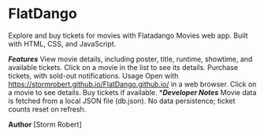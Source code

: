 # FlatDango
Explore and buy tickets for movies with Flatadango Movies web app. Built with HTML, CSS, and JavaScript.

***Features***
View movie details, including poster, title, runtime, showtime, and available tickets.
Click on a movie in the list to see its details.
Purchase tickets, with sold-out notifications.
Usage
Open with https://stormrobert.github.io/FlatDango.github.io/ in a web browser.
Click on a movie to see details.
Buy tickets if available.
****Developer Notes***
Movie data is fetched from a local JSON file (db.json).
No data persistence; ticket counts reset on refresh.

**Author**
[Storm Robert]





